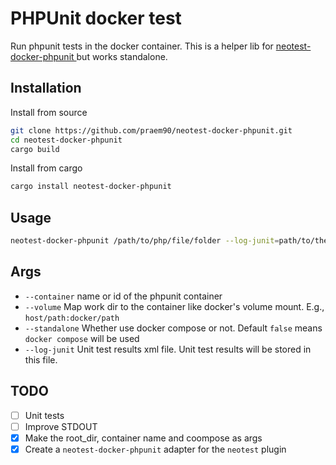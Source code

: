 # PHPUnit docker test
Run phpunit tests in the docker container. This is a helper lib for [ neotest-docker-phpunit ]( https://github.com/praem90/neotest-docker-phpunit.nvim ) but works standalone.

## Installation
Install from source
```zsh
git clone https://github.com/praem90/neotest-docker-phpunit.git
cd neotest-docker-phpunit
cargo build
```

Install from cargo
```zsh
cargo install neotest-docker-phpunit
```

## Usage
```zsh
neotest-docker-phpunit /path/to/php/file/folder --log-junit=path/to/the/result.xml --container=php --volume="docker/style/:volume/map" --standalone=false
```

## Args
 - `--container` name or id of the phpunit container
 - `--volume` Map work dir to the container like docker's volume mount. E.g., `host/path:docker/path`
 - `--standalone` Whether use docker compose or not. Default `false` means `docker compose` will be used
 - `--log-junit` Unit test results xml file. Unit test results will be stored in this file.

## TODO
 - [ ] Unit tests
 - [ ] Improve STDOUT
 - [x] Make the root_dir, container name and coompose as args
 - [x] Create a `neotest-docker-phpunit` adapter for the `neotest` plugin
